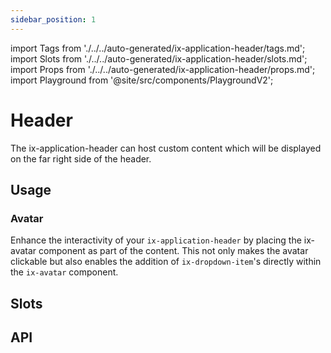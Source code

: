 ```yaml
---
sidebar_position: 1
---
```


import Tags from './../../auto-generated/ix-application-header/tags.md';
import Slots from './../../auto-generated/ix-application-header/slots.md';
import Props from './../../auto-generated/ix-application-header/props.md';
import Playground from '@site/src/components/PlaygroundV2';

# Header

<Tags />

The ix-application-header can host custom content which will be displayed on the far right side of the header.

## Usage

<Playground name="application-header" examplesByName noMargin height="21rem"></Playground>

### Avatar

Enhance the interactivity of your `ix-application-header` by placing the ix-avatar component as part of the content. This not only makes the avatar clickable but also enables the addition of `ix-dropdown-item`'s directly within the `ix-avatar` component.

## Slots

<Slots />

## API

<Props />
